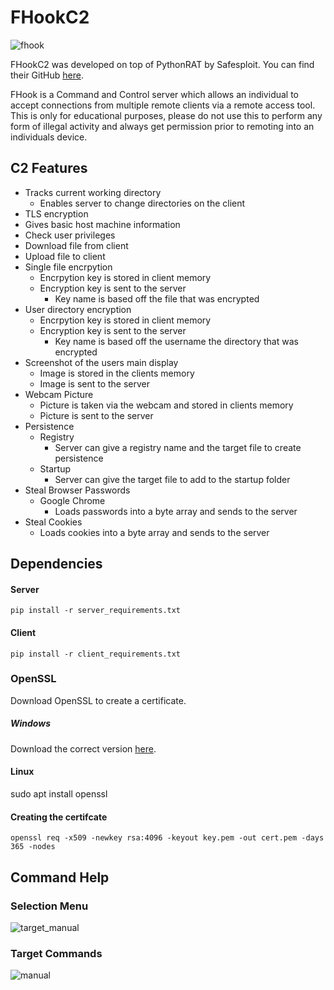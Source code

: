 # FHookC2
![fhook](https://github.com/fish-not-phish/FHook/assets/69283986/1f0618be-9fda-47ec-a400-5e1c82a0d148)

FHookC2 was developed on top of PythonRAT by Safesploit. You can find their GitHub [here](https://github.com/safesploit/PythonRAT/tree/main).

FHook is a Command and Control server which allows an individual to accept connections from multiple remote clients via a remote access tool. This is only for educational purposes, please do not use this to perform any form of illegal activity and always get permission prior to remoting into an individuals device.

## C2 Features
+ Tracks current working directory
  + Enables server to change directories on the client
+ TLS encryption
+ Gives basic host machine information
+ Check user privileges
+ Download file from client
+ Upload file to client
+ Single file encrpytion
  + Encrpytion key is stored in client memory
  + Encryption key is sent to the server
    + Key name is based off the file that was encrypted
+ User directory encryption
  + Encrpytion key is stored in client memory
  + Encryption key is sent to the server
    + Key name is based off the username the directory that was encrypted
+ Screenshot of the users main display
  + Image is stored in the clients memory
  + Image is sent to the server
+ Webcam Picture
  + Picture is taken via the webcam and stored in clients memory
  + Picture is sent to the server
+ Persistence
  + Registry
    + Server can give a registry name and the target file to create persistence
  + Startup
    + Server can give the target file to add to the startup folder
+ Steal Browser Passwords
  + Google Chrome
    + Loads passwords into a byte array and sends to the server
+ Steal Cookies
  + Loads cookies into a byte array and sends to the server

## Dependencies
#### Server
```
pip install -r server_requirements.txt
```
#### Client
```
pip install -r client_requirements.txt
```
### OpenSSL
Download OpenSSL to create a certificate.
##### Windows
Download the correct version [here](https://slproweb.com/products/Win32OpenSSL.html).
#### Linux
sudo apt install openssl
#### Creating the certifcate
```
openssl req -x509 -newkey rsa:4096 -keyout key.pem -out cert.pem -days 365 -nodes
```
## Command Help
### Selection Menu
![target_manual](https://github.com/fish-not-phish/FHook/assets/69283986/dbcf7c9b-33da-4b55-9e87-e128b7d316f7)
### Target Commands
![manual](https://github.com/fish-not-phish/FHook/assets/69283986/6ea02cc6-265b-4ab7-abac-2f488d9dea8c)


